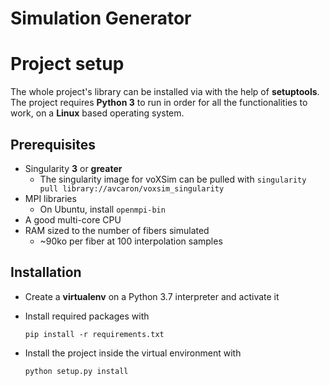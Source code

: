 # Simulation Generator

Project setup
=============

The whole project's library can be installed via with the help of **setuptools**.
The project requires **Python 3** to run in order for all the functionalities to
work, on a **Linux** based operating system.

Prerequisites
-------------

- Singularity **3** or **greater**
  - The singularity image for voXSim can be pulled with `singularity pull library://avcaron/voxsim_singularity`
- MPI libraries
  - On Ubuntu, install `openmpi-bin`
- A good multi-core CPU
- RAM sized to the number of fibers simulated
  - ~90ko per fiber at 100 interpolation samples

Installation
------------

- Create a **virtualenv** on a Python 3.7 interpreter and activate it

- Install required packages with
  
  `pip install -r requirements.txt`

- Install the project inside the virtual environment with 

  `python setup.py install`
